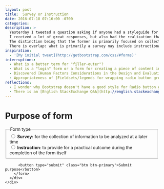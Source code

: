 ```yaml
---
layout: post
title:  Survey or Instruction
date: 2016-07-18 07:16:00 -0700
categories:
description: >
  Yesterday I tweeted a question asking if anyone had a styleguide for writing forms.
  I received a lot of great responses, but also had the realization that there is a distinction between "survey"-forms and "instructional"-forms (my terminology).
  The distinction being that the former is primarily focused on collecting information for later processing/analysis (e.g. Census Survey), while the latter is intended to perform some work in function through the act of completing the form (e.g. IRS Income Tax Worksheet).
  There is overlap: what is primarily a survey may include instructional elements (e.g. ensuring the filler-outer understands their eligibility); and an instructional form may be submitted for additional processing.
inspiration:
  - '[My initial tweet](http://getbootstrap.com/css/#forms)'
interruptions:
  - What is a better term for "filler-outer"?
  - What is a "login" form or a form for creating a piece of content in a CMS?
  - Discovered [Human Factors Considerations in the Design and Evaluation of Electronic Flight Bags (EFBs)](http://ntl.bts.gov/lib/34000/34200/34292/DOT-VNTSC-FAA-03-07.pdf)
  - Appropriateness of [Fieldsets/legends for wrapping radio button groups](https://www.w3.org/TR/WCAG20-TECHS/H71.html) and oddness of Bootstrap styling
reflections:
  - I wonder why Bootstrap doesn't have a good style for Radio button groups?
  - There is an [English StackExchange Q&A](http://english.stackexchange.com/questions/193527/person-who-fills-out-a-form-single-word) to answer: preparer, respondent, responder, submitter
---
```


<div class="row">
  <div class="col-md-offset-3 col-md-6">
    <div class="panel panel-default">
      <div class="panel-body">
        <h1>Purpose of form</h1>
        <form>
          <div class="form-group">
            <fieldset>
              <legend>Form type</legend>
              <div class="radio">
                <label>
                  <input type="radio" name="type" id="type" value="survey">
                  <strong>Survey:</strong> for the collection of information to be analyzed at a later time
                </label>
              </div>
              <div class="radio">
                <label>
                  <input type="radio" name="type" id="type" value="instruction">
                  <strong>Instruction</strong>: to provide for a practical outcome during the completion of the form itself
                </label>
              </div>
            </fieldset>
          </div>

          <button type="submit" class="btn btn-primary">Submit purpose</button>
        </form>
      </div>
    </div>
  </div>
</div>
